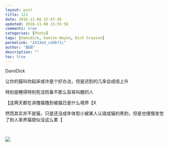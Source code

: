 ```yaml
---
layout: post
title: 121
date: 2016-11-08 15:47:36
updated: 2016-11-08 15:55:58
comments: true
categories: [Photo]
tags: [damidick, Damian Wayne, Dick Grayson]
permalink: "2433ed_cddbf1c"
author: "猫厨"
description: ""
toc: true
---
```


<p>DamiDick</p> 
<p>让你的猫叫你起床或许是个好办法，但是迟到的几率会成倍上升</p> 
<p>特别是睡得特别死没防备不那么容易叫醒的人</p> 
<p>【这两天都在讲撸猫撸到被猫日是什么境界【X</p> 
<p>然而其实并不是猫，只是还没成年体型小被某人认错成猫的黑豹，但是也慢慢发觉了别人家养猫貌似没这么累【</p> 
<p><br /></p>

![](/img/img_cVZNdzJtQk9JV2ZUSjJ0Nldjd2hMdW9kTG5aQXpKOWxuYWpqN3FLMzd2cWpabWNBOWtTTEh3PT0.jpg)